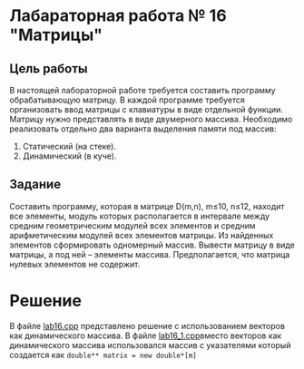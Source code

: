 # Лабараторная работа № 16  "Матрицы"

## Цель работы
В настоящей лабораторной работе требуется составить программу
обрабатывающую матрицу. В каждой программе требуется организовать
ввод матрицы с клавиатуры в виде отдельной функции. Матрицу нужно
представлять в виде двумерного массива.
Необходимо реализовать отдельно два варианта выделения памяти под
массив:
1. Статический (на стеке).
2. Динамический (в куче).

## Задание
Составить программу, которая в матрице D(m,n), m≤10, n≤12, находит все
элементы, модуль которых располагается в интервале между средним
геометрическим модулей всех элементов и средним арифметическим
модулей всех элементов матрицы. Из найденных элементов сформировать
одномерный массив. Вывести матрицу в виде матрицы, а под ней – элементы
массива. Предполагается, что матрица нулевых элементов не содержит.

# Решение
В файле [lab16.cpp](https://github.com/itmakesnos3nse/BMSTU_lab/blob/main/labs/lab16/lab16.cpp) представлено решение с использованием векторов как динамического массива.
В файле [lab16_1.cpp](https://github.com/itmakesnos3nse/BMSTU_lab/blob/main/labs/lab16/lab16_1.cpp)вместо векторов как динамического массива использовался массив с указателями который создается как `double** matrix = new double*[m]`

